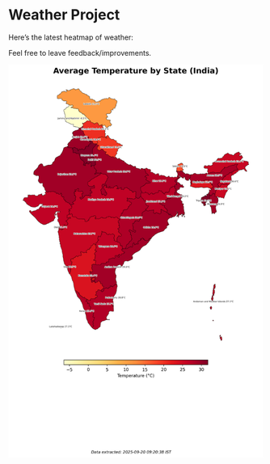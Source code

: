 # Weather Project

Here’s the latest heatmap of weather:

Feel free to leave feedback/improvements.

![India Heatmap](docs/assets/india_heatmap.png?v=CE2491)
